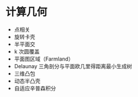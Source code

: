 # 计算几何

* 点相关
* 旋转卡壳
* 半平面交
* k 次圆覆盖
* 平面图区域（Farmland）
* Delaunay 三角剖分与平面欧几里得距离最小生成树
* 三维凸包
* 动态半凸壳
* 自适应辛普森积分
